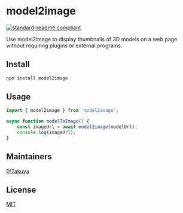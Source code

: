 # model2image

[![standard-readme compliant](https://img.shields.io/badge/readme%20style-standard-brightgreen.svg?style=flat-square)](https://github.com/RichardLitt/standard-readme)

Use model2image to display thumbnails of 3D models on a web page without requiring plugins or external programs.

## Install

```bash
npm install model2image
```

## Usage

```javascript
import { model2image } from 'model2image';

async function modelToImage() {
    const imageUrl = await model2image(modelUrl);
    console.log(imageUrl);
}
```

## Maintainers

[@Takuya](https://github.com/niyaco)

## License

[MIT](https://github.com/niyaco/model2image/blob/main/LICENSE)
